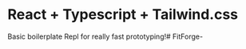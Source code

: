 # React + Typescript + Tailwind.css

Basic boilerplate Repl for really fast prototyping!# FitForge-
